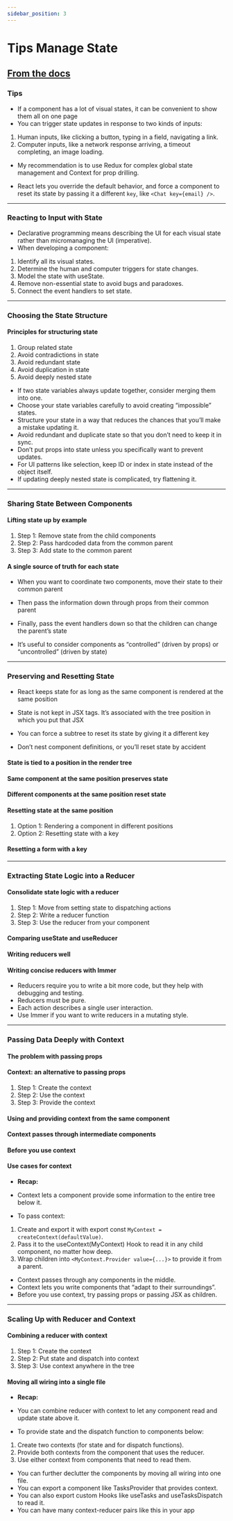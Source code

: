 ```yaml
---
sidebar_position: 3
---
```


# Tips Manage State

## [From the docs](https://react.dev/learn/managing-state)

### Tips

- If a component has a lot of visual states, it can be convenient to show them all on one page
- You can trigger state updates in response to two kinds of inputs:

1. Human inputs, like clicking a button, typing in a field, navigating a link.
2. Computer inputs, like a network response arriving, a timeout completing, an image loading.

- My recommendation is to use Redux for complex global state management and Context for prop drilling.

- React lets you override the default behavior, and force a component to reset its state by passing it a different `key`, like `<Chat key={email} />`.

***

### Reacting to Input with State

- Declarative programming means describing the UI for each visual state rather than micromanaging the UI (imperative).
- When developing a component:

1. Identify all its visual states.
2. Determine the human and computer triggers for state changes.
3. Model the state with useState.
4. Remove non-essential state to avoid bugs and paradoxes.
5. Connect the event handlers to set state.

***

### Choosing the State Structure

#### Principles for structuring state

1. Group related state
2. Avoid contradictions in state
3. Avoid redundant state
4. Avoid duplication in state
5. Avoid deeply nested state

- If two state variables always update together, consider merging them into one.
- Choose your state variables carefully to avoid creating “impossible” states.
- Structure your state in a way that reduces the chances that you’ll make a mistake updating it.
- Avoid redundant and duplicate state so that you don’t need to keep it in sync.
- Don’t put props into state unless you specifically want to prevent updates.
- For UI patterns like selection, keep ID or index in state instead of the object itself.
- If updating deeply nested state is complicated, try flattening it.

***

### Sharing State Between Components

#### Lifting state up by example

1. Step 1: Remove state from the child components
2. Step 2: Pass hardcoded data from the common parent
3. Step 3: Add state to the common parent

#### A single source of truth for each state

- When you want to coordinate two components, move their state to their common parent

- Then pass the information down through props from their common parent

- Finally, pass the event handlers down so that the children can change the parent’s state

- It’s useful to consider components as “controlled” (driven by props) or “uncontrolled” (driven by state)

***

### Preserving and Resetting State

- React keeps state for as long as the same component is rendered at the same position

- State is not kept in JSX tags. It’s associated with the tree position in which you put that JSX

- You can force a subtree to reset its state by giving it a different key

- Don’t nest component definitions, or you’ll reset state by accident

#### State is tied to a position in the render tree

#### Same component at the same position preserves state

#### Different components at the same position reset state

#### Resetting state at the same position

1. Option 1: Rendering a component in different positions
2. Option 2: Resetting state with a key

#### Resetting a form with a key

***

### Extracting State Logic into a Reducer

#### Consolidate state logic with a reducer

1. Step 1: Move from setting state to dispatching actions
1. Step 2: Write a reducer function
1. Step 3: Use the reducer from your component

#### Comparing useState and useReducer

#### Writing reducers well

#### Writing concise reducers with Immer

- Reducers require you to write a bit more code, but they help with debugging and testing.
- Reducers must be pure.
- Each action describes a single user interaction.
- Use Immer if you want to write reducers in a mutating style.

***

### Passing Data Deeply with Context

#### The problem with passing props

#### Context: an alternative to passing props

1. Step 1: Create the context
2. Step 2: Use the context
3. Step 3: Provide the context

#### Using and providing context from the same component

#### Context passes through intermediate components

#### Before you use context

#### Use cases for context

- **Recap:**

- Context lets a component provide some information to the entire tree below it.
- To pass context:

1. Create and export it with export const `MyContext = createContext(defaultValue)`.
2. Pass it to the useContext(MyContext) Hook to read it in any child component, no matter how deep.
3. Wrap children into `<MyContext.Provider value={...}>` to provide it from a parent.

- Context passes through any components in the middle.
- Context lets you write components that “adapt to their surroundings”.
- Before you use context, try passing props or passing JSX as children.

***

### Scaling Up with Reducer and Context

#### Combining a reducer with context

1. Step 1: Create the context
2. Step 2: Put state and dispatch into context
3. Step 3: Use context anywhere in the tree

#### Moving all wiring into a single file

- **Recap:**

- You can combine reducer with context to let any component read and update state above it.
- To provide state and the dispatch function to components below:

1. Create two contexts (for state and for dispatch functions).
2. Provide both contexts from the component that uses the reducer.
3. Use either context from components that need to read them.

- You can further declutter the components by moving all wiring into one file.
- You can export a component like TasksProvider that provides context.
- You can also export custom Hooks like useTasks and useTasksDispatch to read it.
- You can have many context-reducer pairs like this in your app
